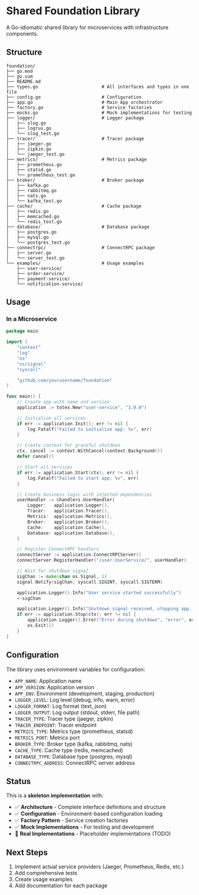 # Shared Foundation Library

A Go-idiomatic shared library for microservices with infrastructure components.

## Structure

```
foundation/
├── go.mod
├── go.sum
├── README.md
├── types.go                        # All interfaces and types in one file
├── config.go                       # Configuration
├── app.go                          # Main App orchestrator
├── factory.go                      # Service factories
├── mocks.go                        # Mock implementations for testing
├── logger/                         # Logger package
│   ├── slog.go
│   ├── logrus.go
│   └── slog_test.go
├── tracer/                         # Tracer package
│   ├── jaeger.go
│   ├── zipkin.go
│   └── jaeger_test.go
├── metrics/                        # Metrics package
│   ├── prometheus.go
│   ├── statsd.go
│   └── prometheus_test.go
├── broker/                         # Broker package
│   ├── kafka.go
│   ├── rabbitmq.go
│   ├── nats.go
│   └── kafka_test.go
├── cache/                          # Cache package
│   ├── redis.go
│   ├── memcached.go
│   └── redis_test.go
├── database/                       # Database package
│   ├── postgres.go
│   ├── mysql.go
│   └── postgres_test.go
├── connectrpc/                     # ConnectRPC package
│   ├── server.go
│   └── server_test.go
└── examples/                       # Usage examples
    ├── user-service/
    ├── order-service/
    ├── payment-service/
    └── notification-service/
```

## Usage

### In a Microservice

```go
package main

import (
    "context"
    "log"
    "os"
    "os/signal"
    "syscall"

    "github.com/yourusername/foundation"
)

func main() {
    // Create app with name and version
    application := totex.New("user-service", "1.0.0")

    // Initialize all services
    if err := application.Init(); err != nil {
        log.Fatalf("Failed to initialize app: %v", err)
    }

    // Create context for graceful shutdown
    ctx, cancel := context.WithCancel(context.Background())
    defer cancel()

    // Start all services
    if err := application.Start(ctx); err != nil {
        log.Fatalf("Failed to start app: %v", err)
    }

    // Create business logic with injected dependencies
    userHandler := &handlers.UserHandler{
        Logger:   application.Logger(),
        Tracer:   application.Tracer(),
        Metrics:  application.Metrics(),
        Broker:   application.Broker(),
        Cache:    application.Cache(),
        Database: application.Database(),
    }

    // Register ConnectRPC handlers
    connectServer := application.ConnectRPCServer()
    connectServer.RegisterHandler("/user.UserService/", userHandler)

    // Wait for shutdown signal
    sigChan := make(chan os.Signal, 1)
    signal.Notify(sigChan, syscall.SIGINT, syscall.SIGTERM)

    application.Logger().Info("User service started successfully")
    <-sigChan

    application.Logger().Info("Shutdown signal received, stopping app...")
    if err := application.Stop(ctx); err != nil {
        application.Logger().Error("Error during shutdown", "error", err)
        os.Exit(1)
    }
}
```

## Configuration

The library uses environment variables for configuration:

- `APP_NAME`: Application name
- `APP_VERSION`: Application version
- `APP_ENV`: Environment (development, staging, production)
- `LOGGER_LEVEL`: Log level (debug, info, warn, error)
- `LOGGER_FORMAT`: Log format (text, json)
- `LOGGER_OUTPUT`: Log output (stdout, stderr, file path)
- `TRACER_TYPE`: Tracer type (jaeger, zipkin)
- `TRACER_ENDPOINT`: Tracer endpoint
- `METRICS_TYPE`: Metrics type (prometheus, statsd)
- `METRICS_PORT`: Metrics port
- `BROKER_TYPE`: Broker type (kafka, rabbitmq, nats)
- `CACHE_TYPE`: Cache type (redis, memcached)
- `DATABASE_TYPE`: Database type (postgres, mysql)
- `CONNECTRPC_ADDRESS`: ConnectRPC server address

## Status

This is a **skeleton implementation** with:
- ✅ **Architecture** - Complete interface definitions and structure
- ✅ **Configuration** - Environment-based configuration loading
- ✅ **Factory Pattern** - Service creation factories
- ✅ **Mock Implementations** - For testing and development
- 🚧 **Real Implementations** - Placeholder implementations (TODO)

## Next Steps

1. Implement actual service providers (Jaeger, Prometheus, Redis, etc.)
2. Add comprehensive tests
3. Create usage examples
4. Add documentation for each package 